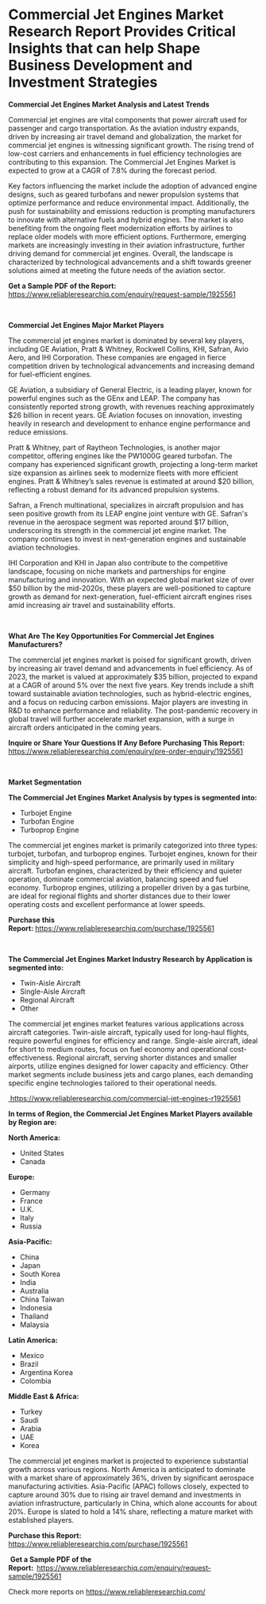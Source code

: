 <p><h1>Commercial Jet Engines Market Research Report Provides Critical Insights that can help Shape Business Development and Investment Strategies</h1></p><p><strong>Commercial Jet Engines Market Analysis and Latest Trends</strong></p>
<p><p>Commercial jet engines are vital components that power aircraft used for passenger and cargo transportation. As the aviation industry expands, driven by increasing air travel demand and globalization, the market for commercial jet engines is witnessing significant growth. The rising trend of low-cost carriers and enhancements in fuel efficiency technologies are contributing to this expansion. The Commercial Jet Engines Market is expected to grow at a CAGR of 7.8% during the forecast period.</p><p>Key factors influencing the market include the adoption of advanced engine designs, such as geared turbofans and newer propulsion systems that optimize performance and reduce environmental impact. Additionally, the push for sustainability and emissions reduction is prompting manufacturers to innovate with alternative fuels and hybrid engines. The market is also benefiting from the ongoing fleet modernization efforts by airlines to replace older models with more efficient options. Furthermore, emerging markets are increasingly investing in their aviation infrastructure, further driving demand for commercial jet engines. Overall, the landscape is characterized by technological advancements and a shift towards greener solutions aimed at meeting the future needs of the aviation sector.</p></p>
<p><strong>Get a Sample PDF of the Report:&nbsp;</strong> <a href="https://www.reliableresearchiq.com/enquiry/request-sample/1925561?utm_campaign=1102&utm_medium=2&utm_source=Github&utm_content=ia&utm_term=15012025&utm_id=commercial-jet-engines">https://www.reliableresearchiq.com/enquiry/request-sample/1925561</a></p>
<p>&nbsp;</p>
<p><strong>Commercial Jet Engines Major Market Players</strong></p>
<p><p>The commercial jet engines market is dominated by several key players, including GE Aviation, Pratt & Whitney, Rockwell Collins, KHI, Safran, Avio Aero, and IHI Corporation. These companies are engaged in fierce competition driven by technological advancements and increasing demand for fuel-efficient engines.</p><p>GE Aviation, a subsidiary of General Electric, is a leading player, known for powerful engines such as the GEnx and LEAP. The company has consistently reported strong growth, with revenues reaching approximately $26 billion in recent years. GE Aviation focuses on innovation, investing heavily in research and development to enhance engine performance and reduce emissions.</p><p>Pratt & Whitney, part of Raytheon Technologies, is another major competitor, offering engines like the PW1000G geared turbofan. The company has experienced significant growth, projecting a long-term market size expansion as airlines seek to modernize fleets with more efficient engines. Pratt & Whitney’s sales revenue is estimated at around $20 billion, reflecting a robust demand for its advanced propulsion systems.</p><p>Safran, a French multinational, specializes in aircraft propulsion and has seen positive growth from its LEAP engine joint venture with GE. Safran's revenue in the aerospace segment was reported around $17 billion, underscoring its strength in the commercial jet engine market. The company continues to invest in next-generation engines and sustainable aviation technologies.</p><p>IHI Corporation and KHI in Japan also contribute to the competitive landscape, focusing on niche markets and partnerships for engine manufacturing and innovation. With an expected global market size of over $50 billion by the mid-2020s, these players are well-positioned to capture growth as demand for next-generation, fuel-efficient aircraft engines rises amid increasing air travel and sustainability efforts.</p></p>
<p>&nbsp;</p>
<p><strong>What Are The Key Opportunities For Commercial Jet Engines Manufacturers?</strong></p>
<p><p>The commercial jet engines market is poised for significant growth, driven by increasing air travel demand and advancements in fuel efficiency. As of 2023, the market is valued at approximately $35 billion, projected to expand at a CAGR of around 5% over the next five years. Key trends include a shift toward sustainable aviation technologies, such as hybrid-electric engines, and a focus on reducing carbon emissions. Major players are investing in R&D to enhance performance and reliability. The post-pandemic recovery in global travel will further accelerate market expansion, with a surge in aircraft orders anticipated in the coming years.</p></p>
<p><strong>Inquire or Share Your Questions If Any Before Purchasing This Report:</strong> <a href="https://www.reliableresearchiq.com/enquiry/pre-order-enquiry/1925561?utm_campaign=1102&utm_medium=2&utm_source=Github&utm_content=ia&utm_term=15012025&utm_id=commercial-jet-engines">https://www.reliableresearchiq.com/enquiry/pre-order-enquiry/1925561</a></p>
<p>&nbsp;</p>
<p><strong>Market Segmentation</strong></p>
<p><strong>The Commercial Jet Engines Market Analysis by types is segmented into:</strong></p>
<p><ul><li>Turbojet Engine</li><li>Turbofan Engine</li><li>Turboprop Engine</li></ul></p>
<p><p>The commercial jet engines market is primarily categorized into three types: turbojet, turbofan, and turboprop engines. Turbojet engines, known for their simplicity and high-speed performance, are primarily used in military aircraft. Turbofan engines, characterized by their efficiency and quieter operation, dominate commercial aviation, balancing speed and fuel economy. Turboprop engines, utilizing a propeller driven by a gas turbine, are ideal for regional flights and shorter distances due to their lower operating costs and excellent performance at lower speeds.</p></p>
<p><strong>Purchase this Report:&nbsp;</strong><a href="https://www.reliableresearchiq.com/purchase/1925561?utm_campaign=1102&utm_medium=2&utm_source=Github&utm_content=ia&utm_term=15012025&utm_id=commercial-jet-engines">https://www.reliableresearchiq.com/purchase/1925561</a></p>
<p>&nbsp;</p>
<p><strong>The Commercial Jet Engines Market Industry Research by Application is segmented into:</strong></p>
<p><ul><li>Twin-Aisle Aircraft</li><li>Single-Aisle Aircraft</li><li>Regional Aircraft</li><li>Other</li></ul></p>
<p><p>The commercial jet engines market features various applications across aircraft categories. Twin-aisle aircraft, typically used for long-haul flights, require powerful engines for efficiency and range. Single-aisle aircraft, ideal for short to medium routes, focus on fuel economy and operational cost-effectiveness. Regional aircraft, serving shorter distances and smaller airports, utilize engines designed for lower capacity and efficiency. Other market segments include business jets and cargo planes, each demanding specific engine technologies tailored to their operational needs.</p></p>
<p><a href="https://www.reliableresearchiq.com/commercial-jet-engines-r1925561?utm_campaign=1102&utm_medium=2&utm_source=Github&utm_content=ia&utm_term=15012025&utm_id=commercial-jet-engines">&nbsp;https://www.reliableresearchiq.com/commercial-jet-engines-r1925561</a></p>
<p><strong>In terms of Region, the Commercial Jet Engines Market Players available by Region are:</strong></p>
<p>
    <p> <strong> North America: </strong>
        <ul>
            <li>United States</li>
            <li>Canada</li>
        </ul>
        </p> 
    <p> <strong> Europe: </strong>
        <ul>
            <li>Germany</li>
            <li>France</li>
            <li>U.K.</li>
            <li>Italy</li>
            <li>Russia</li>
        </ul>
        </p> 
    <p> <strong> Asia-Pacific: </strong>
        <ul>
            <li>China</li>
            <li>Japan</li>
            <li>South Korea</li>
            <li>India</li>
            <li>Australia</li>
            <li>China Taiwan</li>
            <li>Indonesia</li>
            <li>Thailand</li>
            <li>Malaysia</li>
        </ul>
        </p> 
    <p> <strong> Latin America: </strong>
        <ul>
            <li>Mexico</li>
            <li>Brazil</li>
            <li>Argentina Korea</li>
            <li>Colombia</li>
        </ul>
        </p> 
    <p> <strong> Middle East & Africa: </strong>
        <ul>
            <li>Turkey</li>
            <li>Saudi</li>
            <li>Arabia</li>
            <li>UAE</li>
            <li>Korea</li>
        </ul>
    </p>
    </p>
<p><p>The commercial jet engines market is projected to experience substantial growth across various regions. North America is anticipated to dominate with a market share of approximately 36%, driven by significant aerospace manufacturing activities. Asia-Pacific (APAC) follows closely, expected to capture around 30% due to rising air travel demand and investments in aviation infrastructure, particularly in China, which alone accounts for about 20%. Europe is slated to hold a 14% share, reflecting a mature market with established players.</p></p>
<p><strong>Purchase this Report: </strong><a href="https://www.reliableresearchiq.com/purchase/1925561?utm_campaign=1102&utm_medium=2&utm_source=Github&utm_content=ia&utm_term=15012025&utm_id=commercial-jet-engines">https://www.reliableresearchiq.com/purchase/1925561</a></p>
<p>&nbsp;<strong>Get a Sample PDF of the Report:&nbsp;&nbsp;</strong><a href="https://www.reliableresearchiq.com/enquiry/request-sample/1925561?utm_campaign=1102&utm_medium=2&utm_source=Github&utm_content=ia&utm_term=15012025&utm_id=commercial-jet-engines">https://www.reliableresearchiq.com/enquiry/request-sample/1925561</a></p>
<p><strong></strong></p>
<p>Check more reports on <a href="https://www.reliableresearchiq.com/?utm_campaign=1102&utm_medium=2&utm_source=Github&utm_content=ia&utm_term=15012025&utm_id=commercial-jet-engines">https://www.reliableresearchiq.com/</a></p>